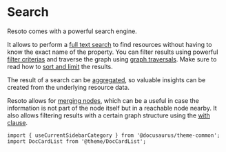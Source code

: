 # Search

Resoto comes with a powerful search engine.

It allows to perform a [full text search](./search/fulltext-search) to find resources without having to know the exact name of the property. You can filter results using powerful [filter criterias](./search/filters) and traverse the graph using [graph traversals](./search/traversals). Make sure to read how to [sort and limit](./search/sort-and-limit) the results.

The result of a search can be [aggregated](./search/aggregation), so valuable insights can be created from the underlying resource data.

Resoto allows for [merging nodes](./search/merging-nodes), which can be a useful in case the information is not part of the node itself but in a reachable node nearby. It also allows filtering results with a certain graph structure using the [with clause](./search/with-clause).

```mdx-code-block
import { useCurrentSidebarCategory } from '@docusaurus/theme-common';
import DocCardList from '@theme/DocCardList';
```

<DocCardList items={useCurrentSidebarCategory().items}/>
